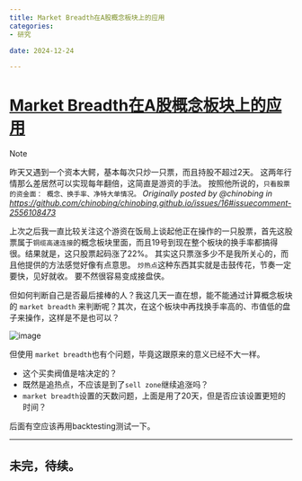 ```yaml
---
title: Market Breadth在A股概念板块上的应用
categories:
- 研究

date: 2024-12-24

---
```


# [Market Breadth在A股概念板块上的应用](https://github.com/chinobing/chinobing.github.io/issues/26)

> [!NOTE]
> 昨天又遇到一个资本大鳄，基本每次只炒一只票，而且持股不超过2天。 这两年行情那么差居然可以实现每年翻倍，这简直是游资的手法。
> 按照他所说的，`只看股票的资金面： 概念、换手率、净特大单情况。`
> _Originally posted by @chinobing in https://github.com/chinobing/chinobing.github.io/issues/16#issuecomment-2556108473_

上次之后我一直比较关注这个游资在饭局上谈起他正在操作的一只股票，首先这股票属于`铜缆高速连接`的概念板块里面，而且19号到现在整个板块的换手率都搞得很。结果就是，这只股票起码涨了22%。  其实这只票涨多少不是我所关心的，而且他提供的方法感觉好像有点意思。 `炒热点`这种东西其实就是击鼓传花，节奏一定要快，见好就收。 要不然很容易变成接盘侠。

但如何判断自己是否最后接棒的人？我这几天一直在想，能不能通过计算概念板块的 `market breadth` 来判断呢？其次，在这个板块中再找换手率高的、市值低的盘子来操作，这样是不是也可以？

![image](https://github.com/user-attachments/assets/9f394429-a4a3-4181-91fb-9c5aee03ca41)

但使用 `market breadth`也有个问题，毕竟这跟原来的意义已经不大一样。
- 这个买卖阀值是啥决定的？
- 既然是追热点，不应该是到了`sell zone`继续追涨吗？
- `market breadth`设置的天数问题，上面是用了20天，但是否应该设置更短的时间？

后面有空应该再用backtesting测试一下。

---
未完，待续。
---